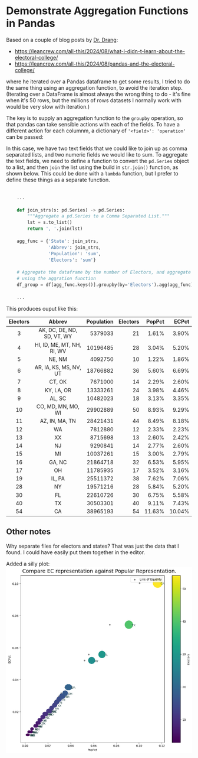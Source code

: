# Demonstrate Aggregation Functions in Pandas

Based on a couple of blog posts by [Dr. Drang](https://leancrew.com/all-this/):
 - https://leancrew.com/all-this/2024/08/what-i-didn-t-learn-about-the-electoral-college/
 - https://leancrew.com/all-this/2024/08/pandas-and-the-electoral-college/

 where he iterated over a Pandas dataframe to get some results, I tried to do the same thing using an aggregation function, to avoid the iteration step.  (Iterating over a DataFrame is almost always the wrong thing to do - it's fine when it's 50 rows, but the millions of rows datasets I normally work with would be very slow with iteration.)

The key is to supply an aggregation function to the `groupby` operation, so that pandas can take sensible actions with each of the fields.  To have a different action for each columnm, a dictionary of `'<field>': 'operation'` can be passed:

In this case, we have two text fields that we could like to join up as comma separated lists, and two numeric fields we would like to sum.  To aggregate the text fields, we need to define a function to convert the `pd.Series` object to a list, and then `join` the list using the build in `str.join()` function, as shown below. This could be done with a `lambda` function, but I prefer to define these things as a separate function.


```python

    ...

    def join_strs(s: pd.Series) -> pd.Series:
        """Aggregate a pd.Series to a Comma Separated List."""
        lst = s.to_list()
        return ', '.join(lst)

    agg_func = {'State': join_strs,
                'Abbrev': join_strs,
                'Population': 'sum',
                'Electors': 'sum'}

    # Aggregate the dataframe by the number of Electors, and aggregate
    # using the aggration function
    df_group = df[agg_func.keys()].groupby(by='Electors').agg(agg_func)

    ...

```
This produces ouput like this:

|  Electors  |           Abbrev           |   Population |   Electors |   PopPct |   ECPct |
|:----------:|:--------------------------:|-------------:|-----------:|---------:|--------:|
|     3      | AK, DC, DE, ND, SD, VT, WY |      5379033 |         21 |    1.61% |   3.90% |
|     4      | HI, ID, ME, MT, NH, RI, WV |     10196485 |         28 |    3.04% |   5.20% |
|     5      |           NE, NM           |      4092750 |         10 |    1.22% |   1.86% |
|     6      |   AR, IA, KS, MS, NV, UT   |     18766882 |         36 |    5.60% |   6.69% |
|     7      |           CT, OK           |      7671000 |         14 |    2.29% |   2.60% |
|     8      |         KY, LA, OR         |     13333261 |         24 |    3.98% |   4.46% |
|     9      |           AL, SC           |     10482023 |         18 |    3.13% |   3.35% |
|     10     |     CO, MD, MN, MO, WI     |     29902889 |         50 |    8.93% |   9.29% |
|     11     |       AZ, IN, MA, TN       |     28421431 |         44 |    8.49% |   8.18% |
|     12     |             WA             |      7812880 |         12 |    2.33% |   2.23% |
|     13     |             XX             |      8715698 |         13 |    2.60% |   2.42% |
|     14     |             NJ             |      9290841 |         14 |    2.77% |   2.60% |
|     15     |             MI             |     10037261 |         15 |    3.00% |   2.79% |
|     16     |           GA, NC           |     21864718 |         32 |    6.53% |   5.95% |
|     17     |             OH             |     11785935 |         17 |    3.52% |   3.16% |
|     19     |           IL, PA           |     25511372 |         38 |    7.62% |   7.06% |
|     28     |             NY             |     19571216 |         28 |    5.84% |   5.20% |
|     30     |             FL             |     22610726 |         30 |    6.75% |   5.58% |
|     40     |             TX             |     30503301 |         40 |    9.11% |   7.43% |
|     54     |             CA             |     38965193 |         54 |   11.63% |  10.04% |

## Other notes

Why separate files for electors and states? That was just the data that I found.  I could have easily put them together in the editor.

Added a silly plot:
![EC Representation](./ec_representation.png)
